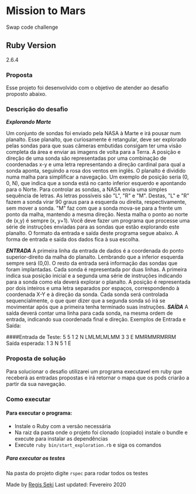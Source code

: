 # Mission to Mars
Swap code challenge

## Ruby Version
2.6.4

### Proposta
Esse projeto foi desenvolvido com o objetivo de atender ao desafio proposto abaixo.

### Descrição do desafio
***Explorando Marte***

Um conjunto de sondas foi enviado pela NASA à Marte e irá pousar num planalto. Esse
planalto, que curiosamente é retangular, deve ser explorado pelas sondas para que
suas câmeras embutidas consigam ter uma visão completa da área e enviar as
imagens de volta para a Terra.
A posição e direção de uma sonda são representadas por uma combinação de
coordenadas x-y e uma letra representando a direção cardinal para qual a sonda
aponta, seguindo a rosa dos ventos em inglês.
O planalto é dividido numa malha para simplificar a navegação. Um exemplo de
posição seria (0, 0, N), que indica que a sonda está no canto inferior esquerdo e
apontando para o Norte.
Para controlar as sondas, a NASA envia uma simples sequência de letras. As letras
possíveis são "L", "R" e "M". Destas, "L" e "R" fazem a sonda virar 90 graus para a esquerda ou direita, respectivamente, sem mover a sonda. "M" faz com que a sonda
mova-se para a frente um ponto da malha, mantendo a mesma direção.
Nesta malha o ponto ao norte de (x,y) é sempre (x, y+1).
Você deve fazer um programa que processe uma série de instruções enviadas para as
sondas que estão explorando este planalto. O formato da entrada e saída deste
programa segue abaixo.
A forma de entrada e saída dos dados fica à sua escolha.

***ENTRADA***
A primeira linha da entrada de dados é a coordenada do ponto superior-direito da
malha do planalto. Lembrando que a inferior esquerda sempre será (0,0).
O resto da entrada será informação das sondas que foram implantadas. Cada sonda é
representada por duas linhas. A primeira indica sua posição inicial e a segunda uma
série de instruções indicando para a sonda como ela deverá explorar o planalto.
A posição é representada por dois inteiros e uma letra separados por espaços,
correspondendo à coordenada X-Y e à direção da sonda. Cada sonda será controlada
sequencialmente, o que quer dizer que a segunda sonda só irá se movimentar após
que a primeira tenha terminado suas instruções.
***SAÍDA***
A saída deverá contar uma linha para cada sonda, na mesma ordem de entrada,
indicando sua coordenada final e direção.
Exemplos de Entrada e Saída:

####Entrada de Teste:
5 5
1 2 N
LMLMLMLMM
3 3 E
MMRMMRMRRM
Saída esperada:
1 3 N
5 1 E

### Proposta de solução
Para solucionar o desafio utilizarei um programa executavel em ruby que receberá as entradas propostas e irá retornar o mapa que os pods criarão a partir da sua navegação.

### Como executar
#### Para executar o programa:
- Instale o Ruby com a versão necessária
- Na raiz da pasta onde o projeto foi clonado (copiado) instale o bundle e execute para instalar as dependências
- Execute ```ruby bin/start_exploration.rb``` e siga os comandos

##### Para executar os testes
Na pasta do projeto digite ```rspec``` para rodar todos os testes

Made by [Regis Seki](https://github.com/RegisSeki)
Last updated: Fevereiro 2020
